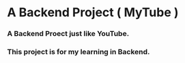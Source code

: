 # A Backend Project ( MyTube )


### A Backend Proect just like YouTube.
### This project is for my learning in Backend.
